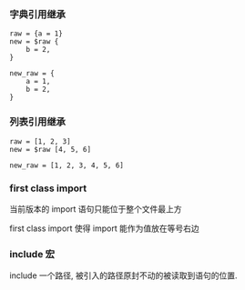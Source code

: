 
### 字典引用继承

```arc
raw = {a = 1}
new = $raw {
    b = 2,
}

new_raw = {
    a = 1, 
    b = 2,
}
```

### 列表引用继承

```arc
raw = [1, 2, 3]
new = $raw [4, 5, 6]

new_raw = [1, 2, 3, 4, 5, 6]
```

### first class import

当前版本的 import 语句只能位于整个文件最上方

first class import 使得 import 能作为值放在等号右边

### include 宏

include 一个路径, 被引入的路径原封不动的被读取到语句的位置.



